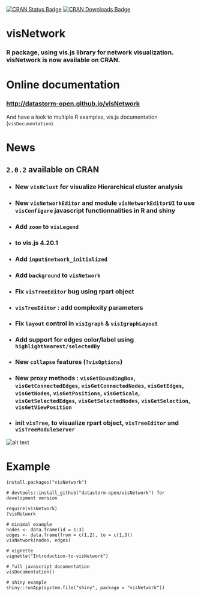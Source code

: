 [![CRAN Status Badge](http://www.r-pkg.org/badges/version/visNetwork)](http://cran.r-project.org/package=visNetwork) 
[![CRAN Downloads Badge](https://cranlogs.r-pkg.org/badges/visNetwork)](http://cran.r-project.org/package=visNetwork)


# visNetwork

### R package, using vis.js library for network visualization. visNetwork is now available on CRAN.

# Online documentation

### http://datastorm-open.github.io/visNetwork

And have a look to multiple R examples, vis.js documentation (````visDocumentation````). 

# News

## ``2.0.2`` available on CRAN

  * ### New ``visHclust`` for visualize Hierarchical cluster analysis
  * ### New ``visNetworkEditor`` and module ``visNetworkEditorUI`` to use ``visConfigure`` javascript functionnalities in R and shiny
  * ### Add ``zoom`` to ``visLegend``
  * ### to vis.js 4.20.1
  * ### Add ``input$network_initialized`` 
  * ### Add ``background`` to ``visNetwork``
  * ### Fix ``visTreeEditor`` bug using rpart object
  * ### ``visTreeEditor`` : add complexity parameters
  * ### Fix ``layout`` control in ``visIgraph`` & ``visIgraphLayout``
  * ### Add support for edges color/label using ``highlightNearest/selectedBy``
  * ### New ``collapse`` features (``?visOptions``)
  * ### New proxy methods : ``visGetBoundingBox``, ``visGetConnectedEdges``, ``visGetConnectedNodes``, ``visGetEdges``, ``visGetNodes``, ``visGetPositions``, ``visGetScale``, ``visGetSelectedEdges``, ``visGetSelectedNodes``, ``visGetSelection``, ``visGetViewPosition``
  * ### init ``visTree``, to visualize rpart object, ``visTreeEditor`` and ``visTreeModuleServer``

![alt text](https://github.com/datastorm-open/visNetwork/blob/master/inst/img/tree_example.png)

# Example

```` 
install.packages("visNetwork")

# devtools::install_github("datastorm-open/visNetwork") for development version

require(visNetwork)
?visNetwork

# minimal example
nodes <- data.frame(id = 1:3)
edges <- data.frame(from = c(1,2), to = c(1,3))
visNetwork(nodes, edges)

# vignette
vignette("Introduction-to-visNetwork")

# full javascript documentation
visDocumentation()

# shiny example
shiny::runApp(system.file("shiny", package = "visNetwork"))
````
